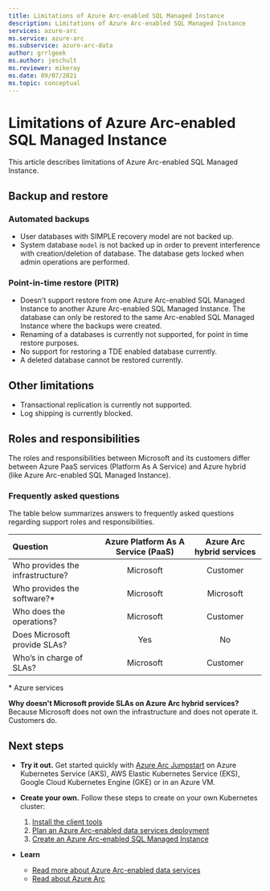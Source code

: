 ```yaml
---
title: Limitations of Azure Arc-enabled SQL Managed Instance
description: Limitations of Azure Arc-enabled SQL Managed Instance
services: azure-arc
ms.service: azure-arc
ms.subservice: azure-arc-data
author: grrlgeek
ms.author: jeschult
ms.reviewer: mikeray
ms.date: 09/07/2021
ms.topic: conceptual
---
```


# Limitations of Azure Arc-enabled SQL Managed Instance

This article describes limitations of Azure Arc-enabled SQL Managed Instance. 

## Backup and restore

### Automated backups 

-  User databases with SIMPLE recovery model are not backed up.
-  System database `model` is not backed up in order to prevent interference with creation/deletion of database. The database gets locked when admin operations are performed.

### Point-in-time restore (PITR)

-  Doesn't support restore from one Azure Arc-enabled SQL Managed Instance to another Azure Arc-enabled SQL Managed Instance.  The database can only be restored to the same Arc-enabled SQL Managed Instance where the backups were created.
-  Renaming of a databases is currently not supported, for point in time restore purposes.
-  No support for restoring a TDE enabled database currently.
-  A deleted database cannot be restored currently.

## Other limitations 

-  Transactional replication is currently not supported.
-  Log shipping is currently blocked.

## Roles and responsibilities

The roles and responsibilities between Microsoft and its customers differ between Azure PaaS services (Platform As A Service) and Azure hybrid (like Azure Arc-enabled SQL Managed Instance). 

### Frequently asked questions

The table below summarizes answers to frequently asked questions regarding support roles and responsibilities.

| Question                          | Azure Platform As A Service (PaaS) | Azure Arc hybrid services |
|:----------------------------------|:------------------------------------:|:---------------------------:|
| Who provides the infrastructure?  | Microsoft                          | Customer                  |
| Who provides the software?*       | Microsoft                          | Microsoft                 |
| Who does the operations?          | Microsoft                          | Customer                  |
| Does Microsoft provide SLAs?      | Yes                                | No                        |
| Who’s in charge of SLAs?          | Microsoft                          | Customer                  |

\* Azure services

__Why doesn't Microsoft provide SLAs on Azure Arc hybrid services?__ Because Microsoft does not own the infrastructure and does not operate it. Customers do.

## Next steps

- **Try it out.** Get started quickly with [Azure Arc Jumpstart](https://azurearcjumpstart.io/azure_arc_jumpstart/azure_arc_data/) on Azure Kubernetes Service (AKS), AWS Elastic Kubernetes Service (EKS), Google Cloud Kubernetes Engine (GKE) or in an Azure VM. 

- **Create your own.** Follow these steps to create on your own Kubernetes cluster: 
   1. [Install the client tools](install-client-tools.md)
   2. [Plan an Azure Arc-enabled data services deployment](plan-azure-arc-data-services.md)
   3. [Create an Azure Arc-enabled SQL Managed Instance](create-sql-managed-instance.md) 

- **Learn**
   - [Read more about Azure Arc-enabled data services](https://azure.microsoft.com/services/azure-arc/hybrid-data-services)
   - [Read about Azure Arc](https://aka.ms/azurearc)
